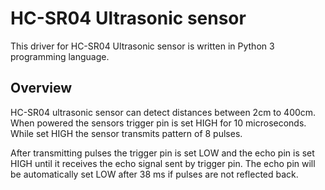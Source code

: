 # HC-SR04 Ultrasonic sensor

This driver for HC-SR04 Ultrasonic sensor is written in Python 3 programming language.

## Overview
HC-SR04 ultrasonic sensor can detect distances between 2cm to 400cm.
When powered the sensors trigger pin is set HIGH for 10 microseconds. While set HIGH the sensor transmits pattern of 8 pulses.

After transmitting pulses the trigger pin is set LOW and the echo pin is set HIGH until it receives the echo signal sent by trigger pin. The echo pin will be automatically set LOW after 38 ms if pulses are not reflected back.
